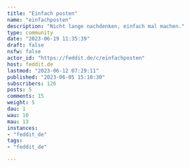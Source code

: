 ```yaml
---
title: "Einfach posten" 
name: "einfachposten"
description: "Nicht lange nachdenken, einfach mal machen."
type: community
date: "2023-06-19 11:35:39"
draft: false
nsfw: false
actor_id: "https://feddit.de/c/einfachposten"
host: feddit.de
lastmod: "2023-06-12 07:29:11"
published: "2023-06-05 15:10:30"
subscribers: 126
posts: 5
comments: 15
weight: 5
dau: 1
wau: 10
mau: 13
instances:
- "feddit_de"
tags: 
- "feddit_de"

---
```

